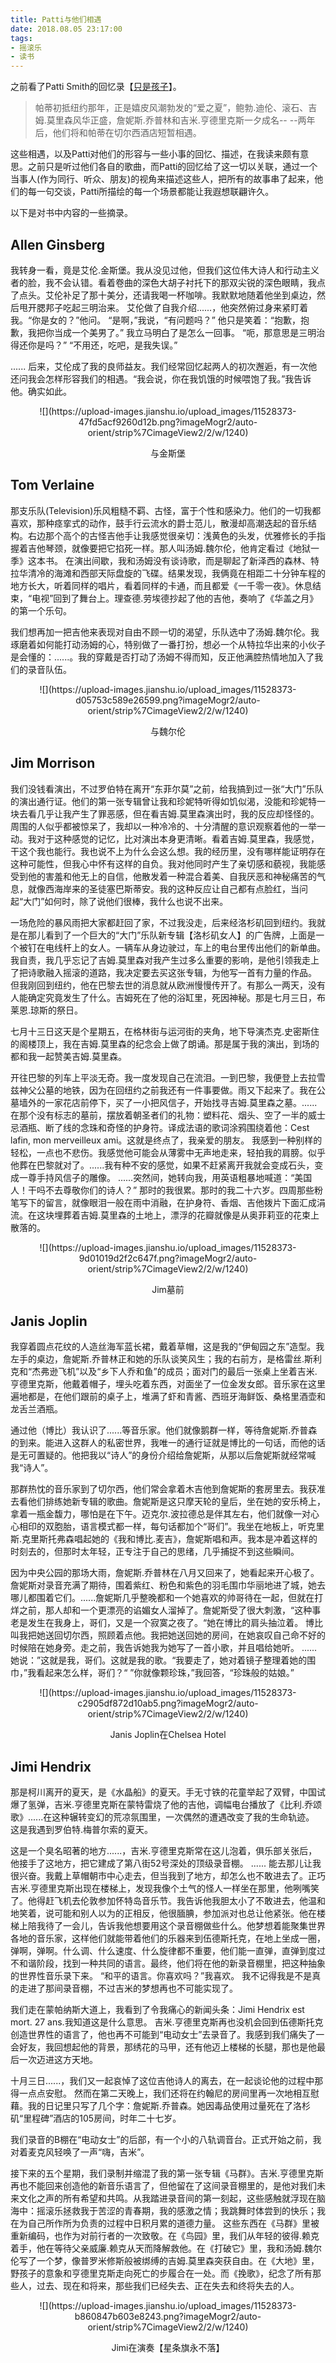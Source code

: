 ```yaml
---
title: Patti与他们相遇
date: 2018.08.05 23:17:00
tags:
- 摇滚乐
- 读书
---
```


之前看了Patti Smith的回忆录【[只是孩子](https://book.douban.com/subject/26939269/)】。

> 帕蒂初抵纽约那年，正是嬉皮风潮勃发的“爱之夏”，鲍勃.迪伦、滚石、吉姆.莫里森风华正盛，詹妮斯.乔普林和吉米.亨德里克斯一夕成名-- --两年后，他们将和帕蒂在切尔西酒店短暂相遇。

这些相遇，以及Patti对他们的形容与一些小事的回忆、描述，在我读来颇有意思。之前只是听过他们各自的歌曲，而Patti的回忆给了这一切以关联，通过一个当事人(作为同行、听众、朋友)的视角来描述这些人，把所有的故事串了起来，他们的每一句交谈，Patti所描绘的每一个场景都能让我遐想联翩许久。

<!--more-->

以下是对书中内容的一些摘录。

## Allen Ginsberg
我转身一看，竟是艾伦.金斯堡。我从没见过他，但我们这位伟大诗人和行动主义者的脸，我不会认错。看着卷曲的深色大胡子衬托下的那双尖锐的深色眼睛，我点了点头。艾伦补足了那十美分，还请我喝一杯咖啡。我默默地随着他坐到桌边，然后甩开腮邦子吃起三明治来。
艾伦做了自我介绍......，他突然俯过身来紧盯着我。“你是女的？”他问。
“是啊，”我说，“有问题吗？”
他只是笑着：“抱歉，抱歉，我把你当成一个美男了。”
我立马明白了是怎么一回事。
“呃，那意思是三明治得还你是吗？”
“不用还，吃吧，是我失误。”

......
后来，艾伦成了我的良师益友。我们经常回忆起两人的初次邂逅，有一次他还问我会怎样形容我们的相遇。“我会说，你在我饥饿的时候喂饱了我。”我告诉他。确实如此。

<div align=center>
![](https://upload-images.jianshu.io/upload_images/11528373-47fd5acf9260d12b.png?imageMogr2/auto-orient/strip%7CimageView2/2/w/1240)

与金斯堡
</div>

## Tom Verlaine
那支乐队(Television)乐风粗糙不羁、古怪，富于个性和感染力。他们的一切我都喜欢，那种痉挛式的动作，鼓手行云流水的爵士范儿，散漫却高潮迭起的音乐结构。右边那个高个的古怪吉他手让我感觉很亲切：浅黄色的头发，优雅修长的手指握着吉他琴颈，就像要把它掐死一样。那人叫汤姆.魏尔伦，他肯定看过《地狱一季》这本书。
在演出间歇，我和汤姆没有谈诗歌，而是聊起了新泽西的森林、特拉华清冷的海滩和西部天际盘旋的飞碟。结果发现，我俩竟在相距二十分钟车程的地方长大，听着同样的唱片，看着同样的卡通，而且都爱《一千零一夜》。休息结束，“电视”回到了舞台上。理查德.劳埃德抄起了他的吉他，奏响了《华盖之月》的第一个乐句。

我们想再加一把吉他来表现对自由不顾一切的渴望，乐队选中了汤姆.魏尔伦。我琢磨着如何能打动汤姆的心，特别做了一番打扮，想必一个从特拉华出来的小伙子是会懂的：......。我的穿戴是否打动了汤姆不得而知，反正他满腔热情地加入了我们的录音队伍。
<div align=center>
![](https://upload-images.jianshu.io/upload_images/11528373-d05753c589e26599.png?imageMogr2/auto-orient/strip%7CimageView2/2/w/1240)

与魏尔伦
</div>


## Jim Morrison
我们没钱看演出，不过罗伯特在离开“东菲尔莫”之前，给我搞到过一张“大门”乐队的演出通行证。他们的第一张专辑曾让我和珍妮特听得如饥似渴，没能和珍妮特一块去看几乎让我产生了罪恶感，但在看吉姆.莫里森演出时，我的反应却怪怪的。周围的人似乎都被惊呆了，我却以一种冷冷的、十分清醒的意识观察着他的一举一动。我对于这种感觉的记忆，比对演出本身更清晰。看着吉姆.莫里森，我感觉，干这个我也能行。我也说不上为什么会这么想。我的经历里，没有哪样能证明存在这种可能性，但我心中怀有这样的自负。我对他同时产生了亲切感和藐视，我能感受到他的害羞和他无上的自信，他散发着一种混合着美、自我厌恶和神秘痛苦的气息，就像西海岸来的圣徒塞巴斯蒂安。我的这种反应让自己都有点脸红，当问起“大门”如何时，除了说他们很棒，我什么也说不出来。

一场危险的暴风雨把大家都赶回了家，不过我没走，后来经洛杉矶回到纽约。我就是在那儿看到了一个巨大的“大门”乐队新专辑【洛杉矶女人】的广告牌，上面是一个被钉在电线杆上的女人。一辆车从身边驶过，车上的电台里传出他们的新单曲<riders on the storm>。我自责，我几乎忘记了吉姆.莫里森对我产生过多么重要的影响，是他引领我走上了把诗歌融入摇滚的道路，我决定要去买这张专辑，为他写一首有力量的作品。
但我刚回到纽约，他在巴黎去世的消息就从欧洲慢慢传开了。有那么一两天，没有人能确定究竟发生了什么。吉姆死在了他的浴缸里，死因神秘。那是七月三日，布莱恩.琼斯的祭日。

七月十三日这天是个星期五，在格林街与运河街的夹角，地下导演杰克.史密斯住的阁楼顶上，我在吉姆.莫里森的纪念会上做了朗诵。那是属于我的演出，到场的都和我一起赞美吉姆.莫里森。

开往巴黎的列车上平淡无奇。我一度发现自己在流泪。一到巴黎，我便登上去拉雪兹神父公墓的地铁，因为在回纽约之前我还有一件事要做。雨又下起来了。我在公墓墙外的一家花店前停下，买了一小把风信子，开始找寻吉姆.莫里森之墓。......在那个没有标志的墓前，摆放着朝圣者们的礼物：塑料花、烟头、空了一半的威士忌酒瓶、断了线的念珠和奇怪的护身符。译成法语的歌词涂鸦围绕着他：Cest lafin, mon merveilleux ami。这就是终点了，我亲爱的朋友。
我感到一种别样的轻松，一点也不悲伤。我感觉他可能会从薄雾中无声地走来，轻拍我的肩膀。似乎他葬在巴黎就对了。......我有种不安的感觉，如果不赶紧离开我就会变成石头，变成一尊手持风信子的雕像。
......突然间，她转向我，用英语粗暴地喊道：“美国人！干吗不去尊敬你们的诗人？”
那时的我很累。那时的我二十六岁。四周那些粉笔写下的留言，就像眼泪一般在雨中消融，在护身符、香烟、吉他拨片下面汇成涓流。在这块埋葬着吉姆.莫里森的土地上，漂浮的花瓣就像是从奥菲莉亚的花束上散落的。
<div align=center>
![](https://upload-images.jianshu.io/upload_images/11528373-9d01019d2f2c647f.png?imageMogr2/auto-orient/strip%7CimageView2/2/w/1240)

Jim墓前
</div>

## Janis Joplin
我穿着圆点花纹的人造丝海军蓝长裙，戴着草帽，这是我的“伊甸园之东”造型。我左手的桌边，詹妮斯.乔普林正和她的乐队谈笑风生；我的右前方，是格雷丝.斯利克和“杰弗逊飞机”以及“乡下人乔和鱼”的成员；面对门的最后一张桌上坐着吉米.亨德里克斯，他戴着帽子，埋头吃着东西，对面坐了一位金发女郎。音乐家在这里遍地都是，在他们跟前的桌子上，堆满了虾和青酱、西班牙海鲜饭、桑格里酒壶和龙舌兰酒瓶。

通过他（博比）我认识了......等音乐家。他们就像鹅群一样，等待詹妮斯.乔普森的到来。能进入这群人的私密世界，我唯一的通行证就是博比的一句话，而他的话是无可置疑的。他把我以“诗人”的身份介绍给詹妮斯，从那以后詹妮斯就经常喊我“诗人”。

那群热忱的音乐家到了切尔西，他们常会拿着木吉他到詹妮斯的套房里去。我获准去看他们排练她新专辑的歌曲。詹妮斯是这只摩天轮的皇后，坐在她的安乐椅上，拿着一瓶金馥力，哪怕是在下午。迈克尔.波拉德总是伴其左右，他们就像一对心心相印的双胞胎，语言模式都一样，每句话都加个“哥们”。我坐在地板上，听克里斯.克里斯托弗森唱起她的《我和博比.麦吉》，詹妮斯唱和声。我本是冲着这样的时刻去的，但那时太年轻，正专注于自己的思绪，几乎捕捉不到这些瞬间。

因为中央公园的那场大雨，詹妮斯.乔普林在八月又回来了，她看起来开心极了。詹妮斯对录音充满了期待，围着紫红、粉色和紫色的羽毛围巾华丽地进了城，她去哪儿都围着它们。......詹妮斯几乎整晚都和一个她喜欢的帅哥待在一起，但就在打烊之前，那人却和一个更漂亮的谄媚女人溜掉了。詹妮斯受了很大刺激，“这种事老是发生在我身上，哥们，又是一个寂寞之夜了。“她在博比的肩头抽泣着。
博比叫我把她送回切尔西，照顾着点他。我把她送回她的房间，在她哀叹自己命不好的时候陪在她身旁。走之前，我告诉她我为她写了一首小歌，并且唱给她听。
......
她说：”这就是我，哥们。这就是我的歌。“我要走了，她对着镜子整理着她的围巾，”我看起来怎么样，哥们？“
”你就像颗珍珠，”我回答，“珍珠般的姑娘。”
<div align=center>
![](https://upload-images.jianshu.io/upload_images/11528373-c2905df872d10ab5.png?imageMogr2/auto-orient/strip%7CimageView2/2/w/1240)

Janis Joplin在Chelsea Hotel
</div>

## Jimi Hendrix
那是柯川离开的夏天，是《水晶船》的夏天。手无寸铁的花童举起了双臂，中国试爆了氢弹，吉米.亨德里克斯在蒙特雷烧了他的吉他，调幅电台播放了《比利.乔颂歌》......在这种辗转变幻的荒凉氛围里，一次偶然的遭遇改变了我的生命轨迹。
这是我遇到罗伯特.梅普尔索的夏天。

这是一个臭名昭著的地方......，吉米.亨德里克斯常在这儿泡着，俱乐部关张后，他接手了这地方，把它建成了第八街52号深处的顶级录音棚。
......
能去那儿让我很兴奋。我戴上草帽朝市中心走去，但当我到了地方，却怎么也不敢进去了。正巧吉米.亨德里克斯出现在楼梯上，发现我像个土气的怪人一样坐在那里，他咧嘴笑了。他得赶飞机去伦敦参加怀特岛音乐节。我告诉他我胆太小了不敢进去，他温和地笑着，说可能和别人以为的正相反，他很腼腆，参加派对也总让他紧张。他在楼梯上陪我待了一会儿，告诉我他想要用这个录音棚做些什么。他梦想着能聚集世界各地的音乐家，这样他们就能带着他们的乐器来到伍德斯托克，在地上坐成一圈，弹啊，弹啊。什么调、什么速度、什么旋律都不重要，他们能一直弹，直弹到度过不和谐阶段，找到一种共同的语言。最终，他们将在他的新录音棚里，把这种抽象的世界性音乐录下来。
“和平的语言。你喜欢吗？”我喜欢。
我不记得我是不是真的走进了那间录音棚，不过吉米的梦想再也不可能实现了。

我们走在蒙帕纳斯大道上，我看到了令我痛心的新闻头条：Jimi Hendrix est mort. 27 ans.我知道这是什么意思。
吉米.亨德里克斯再也没机会回到伍德斯托克创造世界性的语言了，他也再不可能到“电动女士”去录音了。我感到我们痛失了一会好友，我回想起他的背景，那绣花的马甲，还有他迈上楼梯的长腿，那也是他最后一次迈进这方天地。

十月三日......，我们又一起哀悼了这位吉他诗人的离去，在一起谈论他的过程中那得一点点安慰。
然而在第二天晚上，我们还将在约翰尼的房间里再一次地相互慰藉。我的日记里只写了几个字：詹妮斯.乔普森。她因毒品使用过量死在了洛杉矶“里程碑”酒店的105房间，时年二十七岁。

我们录音的B棚在“电动女士”的后部，有一个小的八轨调音台。正式开始之前，我对着麦克风轻唤了一声“嗨，吉米”。

接下来的五个星期，我们录制并缩混了我的第一张专辑《马群》。吉米.亨德里克斯再也不能回来创造他的新音乐语言了，但他留在了这间录音棚里的，是他对我们未来文化之声的所有希望和共鸣。从我踏进录音间的第一刻起，这些感触就浮现在脑海中：摇滚乐拯救我于苦涩的青春期，我的感激之情；我跳舞时体尝到的快乐；我在为自己所作所为负责的过程中日积月累的道德力量。
这些东西在《马群》里被重新编码，也作为对前行者的一次致敬。在《鸟园》里，我们从年轻的彼得.赖克着手，他在等待父亲威廉.赖克从天而降解救他。在《打破它》里，我和汤姆.魏尔伦写了一个梦，像普罗米修斯般被绑缚的吉姆.莫里森突获自由。在《大地》里，野孩子的意象和亨德里克斯走向死亡的步履合在一处。而《挽歌》，纪念了所有那些人，过去、现在和将来，那些我们已经失去、正在失去和终将失去的人。

<div align=center>
![](https://upload-images.jianshu.io/upload_images/11528373-b860847b603e8243.png?imageMogr2/auto-orient/strip%7CimageView2/2/w/1240)

Jimi在演奏【星条旗永不落】
</div>
